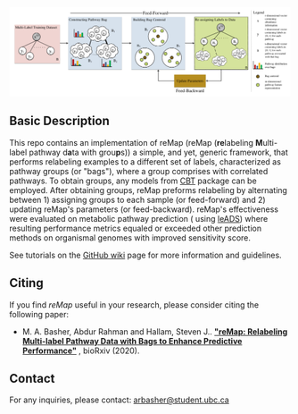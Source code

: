 ![Workflow](flowchart.png)

## Basic Description

This repo contains an implementation of reMap (reMap (**re**labeling **M**ulti-label pathway d**a**ta with grou**p**s))
a simple, and yet, generic framework, that performs relabeling examples to a different set of labels, characterized as
pathway groups (or "bags"), where a group comprises with correlated pathways. To obtain groups, any models
from [CBT](https://github.com/hallamlab/cbt.git) package can be employed. After obtaining groups, reMap preforms
relabeling by alternating between 1) assigning groups to each sample (or feed-forward) and 2) updating reMap's
parameters (or feed-backward). reMap's effectiveness were evaluated on metabolic pathway prediction (
using [leADS](https://github.com/hallamlab/leADS.git)) where resulting performance metrics equaled or exceeded other
prediction methods on organismal genomes with improved sensitivity score.

See tutorials on the [GitHub wiki](https://github.com/hallamlab/reMap/wiki) page for more information and guidelines.

## Citing

If you find *reMap* useful in your research, please consider citing the following paper:

- M. A. Basher, Abdur Rahman and Hallam, Steven
  J.. **["reMap: Relabeling Multi-label Pathway Data with Bags to Enhance Predictive Performance"](https://www.biorxiv.org/content/10.1101/2020.08.21.260109v1)**
  , bioRxiv (2020).

## Contact

For any inquiries, please contact: [arbasher@student.ubc.ca](mailto:arbasher@student.ubc.ca)